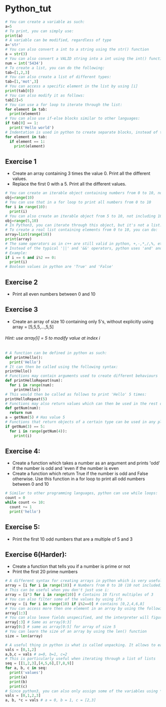 # Python_tut
~~~~python
# You can create a variable as such:
a=5
# To print, you can simply use:
print(a)
# A variable can be modified, regardless of type
a='str'
# You can also convert a int to a string using the str() function
a = str(3)
# You can also convert a VALID string into a int using the int() function (it needs to actually only contain number caracters)
num = int('5434')
# To create a list, you can do the following:
tab=[1,2,3]
# You can also create a list of different types:
tab=[1,'mot',3]
# You can access a specific element in the list by using [i]
print(tab[0])
# You can also modify it as follows:
tab[2]=5
# You can use a for loop to iterate through the list:
for element in tab:
  print(element)
# You can also use if-else blocks similar to other languages:
if tab[0] == 1:
  print('Hello world')
# Indentation is used in python to create separate blocks, instead of the typical {}
for element in tab:
  if element == 1:
    print(element)
~~~~

## Exercise 1
- Create an array containing 3 times the value 0. Print all the different values.
- Replace the first 0 with a 5. Print all the different values.


~~~~python
# You can create an iterable object containing numbers from 0 to 10, not including 10, as such:
obj=range(10)
# You can use that in a for loop to print all numbers from 0 to 10
for i in range(10):
  print(i)
# You can also create an iterable object from 5 to 10, not including 10, as such:
obj=range(5,10)
# In Python3, you can iterate through this object, but it's not a list. 
# To create a real list containing elements from 0 to 10, you can do:
array=list(range(10))
print(array)
# The same operators as in c++ are still valid in python, +,-,*,/,%, etc
# Instead of the typical '||' and '&&' operators, python uses 'and' and 'or'
# Example:
if i == 6 and i%2 == 0:
  print(i)
# Boolean values in python are 'True' and 'False'
~~~~

## Exercise 2
- Print all even numbers between 0 and 10

## Exercise 3
- Create an array of size 10 containing only 5's, without explicitly using array = [5,5,5,...,5,5]
###### Hint: use array[i] = 5 to modify value at index i


~~~~python
# A function can be defined in python as such:
def printHello():
  print('Hello')
# It can then be called using the following syntax:
printHello()
# Functions may contain arguments used to create different behaviours
def printHelloRepeat(num):
  for i in range(num):
    printHello()
# This would then be called as follows to print 'Hello' 5 times:
printHelloRepeat(5)
# Functions may also return values which can then be used in the rest of the program
def getNum(num):
  return num
a = getNum(5) # Has value 5
# Functions that return objects of a certain type can be used in any place where that type would make sense
if getNum(3) == 5:
  for i in range(getNum(4)):
    print(i)
~~~~

## Exercise 4:
- Create a function which takes a number as an argument and prints 'odd' if the number is odd and 'even if the number is even
- Create a function which return True if the number is odd and False otherwise. Use this function in a for loop to print all odd numbers between 0 and 10

~~~~python
# Similar to other programming languages, python can use while loops:
count = 0
while count <= 10:
  count += 1
  print('hello')
~~~~

## Exercise 5:
- Print the first 10 odd numbers that are a multiple of 5 and 3

## Exercise 6(Harder):
- Create a function that tells you if a number is prime or not
- Print the first 20 prime numbers
~~~~python
# A different syntax for creating arrays in python which is very useful is:
array = [i for i in range(10)] # Numbers from 0 to 10 (10 not included)
# This can be useful when you don't just use i:
array = [i*3 for i in range(10)] # Contains 10 first multiples of 3
# You can also filter some of the values by using ifs
array = [i for i in range(10) if i%2==0] # contains [0,2,4,6,8]
# You can access more then one element in an array by using the following syntax
array[1:3]
# You can also leave fields unspecified, and the interpreter will figure it out
array[:3] # Same as array[0:3]
array[0:] # same as array[0:5] for array of size 5
# You can learn the size of an array by using the len() function
size = len(array)
~~~~

~~~~python
# A useful thing in python is what is called unpacking. It allows to easily assign a list of values to several variables simultaneously
vals = [0,1,2]
a,b,c = vals # a=0, b=1, c=2
# This is particularly useful when iterating through a list of lists
seq = [[1,2,3],[4,5,6],[7,8,9]]
for a, b, c in seq:
  print('values')
  print(a)
  print(b)
  print(c)
# Since python3, you can also only assign some of the variables using *, as such:
vals = [0,1,2,3]
a, b, *c = vals # a = 0, b = 1, c = [2,3]
~~~~
